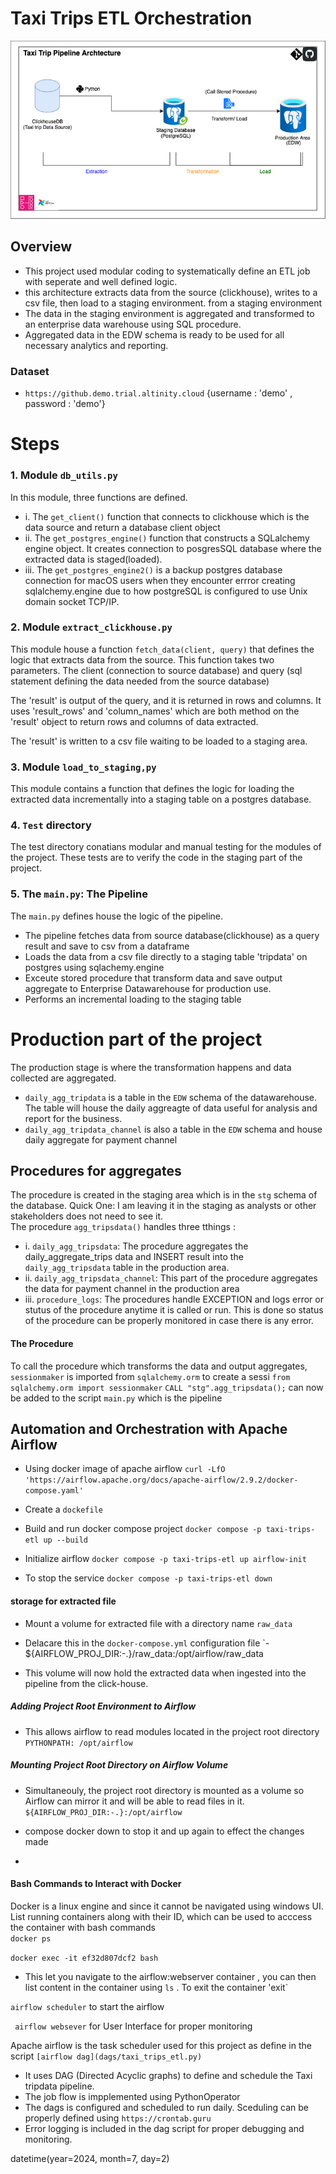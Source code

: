 # Taxi Trips ETL Orchestration 

![Taxi Trips ETL Architecture](assets/taxitrip_etl_architecture.jpg)

## Overview
- This project used modular coding to systematically define an ETL job with seperate and well defined logic.
- this architecture extracts data from the source (clickhouse), writes to a csv file, then load to a staging environment. from a staging environment
- The data in the staging environment is aggregated and transformed to an enterprise data warehouse using SQL procedure. 
- Aggregated data in the EDW schema is ready to be used for all necessary analytics and reporting.

### Dataset

- `https://github.demo.trial.altinity.cloud`
{username : 'demo' , password : 'demo'}

# Steps

### 1. Module `db_utils.py` 

In this module, three functions are defined. 
- i. The `get_client()` function that connects to clickhouse which is the data source and return a database client object
- ii. The `get_postgres_engine()` function that constructs a SQLalchemy engine object. It creates connection to posgresSQL database where the extracted data is staged(loaded).
- iii. The `get_postgres_engine2()` is a backup postgres database connection for macOS users when they encounter errror creating sqlalchemy.engine due to how postgreSQL is configured to use  Unix domain socket TCP/IP.

### 2. Module `extract_clickhouse.py`
This module house a function `fetch_data(client, query)` that defines the logic that extracts data from the source. This function takes two parameters. The client (connection to source database) and query (sql statement defining the data needed from the source database)

The 'result' is output of the query, and it is returned in rows and columns. It uses 'result_rows' and 'column_names' which are both method on the 'result' object  to return rows and columns of data extracted.

The 'result' is written to a csv file waiting to be loaded to a staging area.

### 3. Module `load_to_staging,py`

This module contains a function that defines the logic for loading the extracted data incrementally into a staging table on a postgres database.

### 4. `Test` directory
The test directory conatians modular and manual testing for the modules of the project. These tests are to verify the code in the staging part of the project.

### 5. The `main.py`: The Pipeline
The `main.py` defines house the logic of the pipeline.
- The pipeline fetches data from source database(clickhouse) as a query result and save to csv from a dataframe
- Loads the data from a csv file directly to a staging table 'tripdata' on postgres using sqlachemy.engine
- Exceute stored procedure that transform data and save output aggregate to Enterprise Datawarehouse for production use.
- Performs an incremental loading to the staging table 

# Production part of the project

The production stage is where the transformation happens and data collected are aggregated.
- `daily_agg_tripdata` is a table in the `EDW` schema of the datawarehouse. The table will house the daily aggreagte of data useful for analysis and report for the business.
- `daily_agg_tripdata_channel` is also a table in the `EDW` schema and house daily aggregate for payment channel

## Procedures for aggregates 
The procedure is created in the staging area which is in the `stg` schema of the database. 
Quick One: I am leaving it in the staging as analysts or other stakeholders does not need to see it.  
The procedure  `agg_tripsdata()` handles three tthings :
- i. `daily_agg_tripsdata`: The procedure aggregates the daily_aggregate_trips data and INSERT result into the `daily_agg_tripsdata` table in the production area.
- ii. `daily_agg_tripsdata_channel`: This part of the procedure aggregates the data for payment channel in the production area
- iii. `procedure_logs`: The procedures handle EXCEPTION and logs error or stutus of the procedure anytime it is called or run.
    This is done so status of the procedure can be properly monitored in case there is any error.

#### The Procedure
To call the procedure which transforms the data and output aggregates, `sessionmaker` is imported from `sqlalchemy.orm` to create a sessi
`from sqlalchemy.orm import sessionmaker`
`CALL "stg".agg_tripsdata();` can now be added to the script `main.py` which is the pipeline 

## Automation and Orchestration with Apache Airflow

- Using docker image of apache airflow 
`curl -LfO 'https://airflow.apache.org/docs/apache-airflow/2.9.2/docker-compose.yaml'`

- Create a `dockefile`
- Build and run docker compose project 
`docker compose -p taxi-trips-etl up --build`

- Initialize airflow 
`docker compose -p taxi-trips-etl up airflow-init`

- To stop the service 
`docker compose -p taxi-trips-etl down`

#### storage for extracted file 
- Mount a volume for extracted file with a directory name `raw_data`
- Delacare this in the `docker-compose.yml` configuration file
`- ${AIRFLOW_PROJ_DIR:-.}/raw_data:/opt/airflow/raw_data

- This volume will now hold the extracted data when ingested into the pipeline from the click-house.

##### Adding Project Root Environment to Airflow 
- This allows airflow to read modules located in the project root directory 
`PYTHONPATH: /opt/airflow` 

##### Mounting Project Root Directory on Airflow Volume 
- Simultaneouly, the project root directory is mounted as a volume so Airflow can mirror it and will be able to read files in it. 
`${AIRFLOW_PROJ_DIR:-.}:/opt/airflow`

- compose docker down to stop it and up again to effect the changes made 
- 
#### Bash Commands to Interact with Docker
Docker is a linux engine and since it cannot be navigated using windows UI.
List running containers along with their ID, which can be used to acccess the container with bash commands  
`docker ps`

`docker exec -it ef32d807dcf2 bash` 
- This let you navigate to the airflow:webserver container , you can then list content in the container using 
 `ls`   . To exit the container 'exit`


`airflow scheduler`  to start the airflow 

` airflow websever` for User Interface for proper monitoring 

Apache airflow is the task scheduler used for this project as define in the script 
`[airflow dag](dags/taxi_trips_etl.py)`
- It uses DAG (Directed Acyclic graphs) to define and schedule the Taxi tripdata pipeline.
- The job flow is impplemented using PythonOperator 
- The dags is configured and scheduled to run daily. Sceduling can be properly defined using
`https://crontab.guru`
- Error logging is included in the dag script for proper debugging and monitoring.



datetime(year=2024, month=7, day=2)